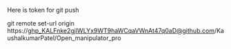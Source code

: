 Here is token for git push 

git remote set-url origin https://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@github.com/KaushalkumarPatel/Open_manipulator_pro
